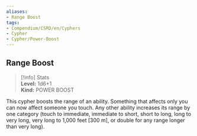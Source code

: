 ```yaml
---
aliases:
- Range Boost
tags:
- Compendium/CSRD/en/Cyphers
- Cypher
- Cypher/Power-Boost
---
```


  
## Range Boost  
>[!info] Stats  
> **Level:** 1d6+1  
> **Kind:** POWER BOOST
  
This cypher boosts the range of an ability. Something that affects only you can now affect someone you touch. Any other ability increases its range by one category (touch to immediate, immediate to short, short to long, long to very long, very long to 1,000 feet [300 m], or double for any range longer than very long).